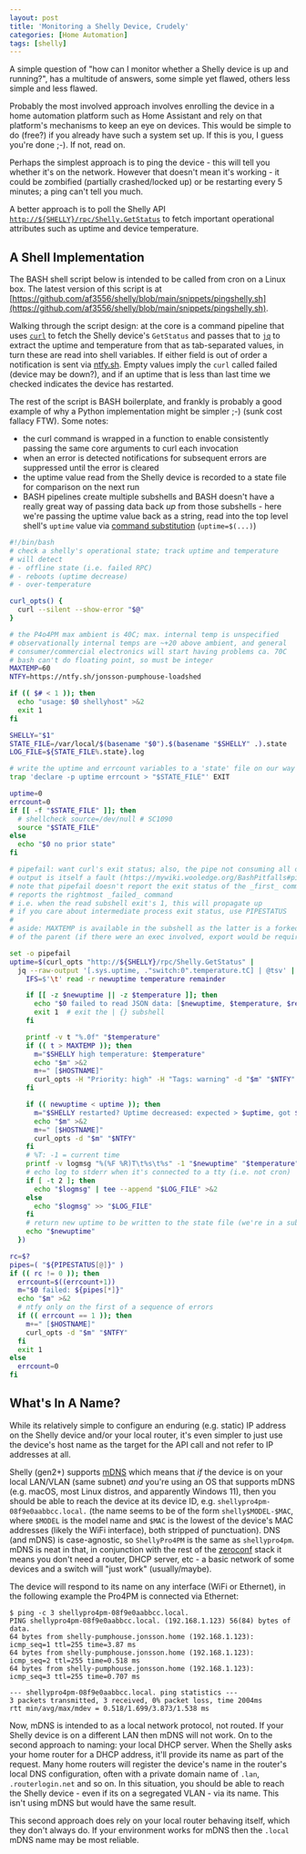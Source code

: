 ```yaml
---
layout: post
title: 'Monitoring a Shelly Device, Crudely'
categories: [Home Automation]
tags: [shelly]
---
```


A simple question of "how can I monitor whether a Shelly device is up and running?", has a multitude of answers, some simple yet flawed, others less simple and less flawed.

Probably the most involved approach involves enrolling the device in a home automation platform such as Home Assistant and rely on that platform's mechanisms to keep an eye on devices. This would be simple to do (free?) if you already have such a system set up. If this is you, I guess you're done ;-). If not, read on.

Perhaps the simplest approach is to ping the device - this will tell you whether it's on the network. However that doesn't mean it's working - it could be zombified (partially crashed/locked up) or be restarting every 5 minutes; a ping can't tell you much.

A better approach is to poll the Shelly API [`http://${SHELLY}/rpc/Shelly.GetStatus`](https://shelly-api-docs.shelly.cloud/gen2/ComponentsAndServices/Shelly/) to fetch important operational attributes such as uptime and device temperature.

## A Shell Implementation

The BASH shell script below is intended to be called from cron on a Linux box. The latest version of this script is at [https://github.com/af3556/shelly/blob/main/snippets/pingshelly.sh](https://github.com/af3556/shelly/blob/main/snippets/pingshelly.sh).

Walking through the script design: at the core is a command pipeline that uses [`curl`](https://www.google.com/search?q=curl+getting+started) to fetch the Shelly device's `GetStatus` and passes that to [`jq`](https://jqlang.org/tutorial/) to extract the uptime and temperature from that as tab-separated values, in turn these are read into shell variables. If either field is out of order a notification is sent via [ntfy.sh](https://ntfy.sh/). Empty values imply the `curl` called failed (device may be down?), and if an uptime that is less than last time we checked indicates the device has restarted.

The rest of the script is BASH boilerplate, and frankly is probably a good example of why a Python implementation might be simpler ;-) (sunk cost fallacy FTW). Some notes:

- the curl command is wrapped in a function to enable consistently passing the same core arguments to curl each invocation
- when an error is detected notifications for subsequent errors are suppressed until the error is cleared
- the uptime value read from the Shelly device is recorded to a state file for comparison on the next run
- BASH pipelines create multiple subshells and BASH doesn't have a really great way of passing data back _up_ from those subshells - here we're passing the uptime value back as a string, read into the top level shell's `uptime` value via [command substitution](https://www.gnu.org/software/bash/manual/html_node/Command-Substitution.html) (`uptime=$(...)`)

```bash
#!/bin/bash
# check a shelly's operational state; track uptime and temperature
# will detect
# - offline state (i.e. failed RPC)
# - reboots (uptime decrease)
# - over-temperature

curl_opts() {
  curl --silent --show-error "$@"
}

# the P4o4PM max ambient is 40C; max. internal temp is unspecified
# observationally internal temps are ~+20 above ambient, and general
# consumer/commercial electronics will start having problems ca. 70C
# bash can't do floating point, so must be integer
MAXTEMP=60
NTFY=https://ntfy.sh/jonsson-pumphouse-loadshed

if (( $# < 1 )); then
  echo "usage: $0 shellyhost" >&2
  exit 1
fi

SHELLY="$1"
STATE_FILE=/var/local/$(basename "$0").$(basename "$SHELLY" .).state
LOG_FILE=${STATE_FILE%.state}.log

# write the uptime and errcount variables to a 'state' file on our way out
trap 'declare -p uptime errcount > "$STATE_FILE"' EXIT

uptime=0
errcount=0
if [[ -f "$STATE_FILE" ]]; then
  # shellcheck source=/dev/null # SC1090
  source "$STATE_FILE"
else
  echo "$0 no prior state"
fi

# pipefail: want curl's exit status; also, the pipe not consuming all of curl's
# output is itself a fault (https://mywiki.wooledge.org/BashPitfalls#pipefail)
# note that pipefail doesn't report the exit status of the _first_ command, it
# reports the rightmost _failed_ command
# i.e. when the read subshell exit's 1, this will propagate up
# if you care about intermediate process exit status, use PIPESTATUS
#
# aside: MAXTEMP is available in the subshell as the latter is a forked copy
# of the parent (if there were an exec involved, export would be required)

set -o pipefail
uptime=$(curl_opts "http://${SHELLY}/rpc/Shelly.GetStatus" |
  jq --raw-output '[.sys.uptime, ."switch:0".temperature.tC] | @tsv' | {
    IFS=$'\t' read -r newuptime temperature remainder

    if [[ -z $newuptime || -z $temperature ]]; then
      echo "$0 failed to read JSON data: [$newuptime, $temperature, $remainder]" >&2
      exit 1  # exit the | {} subshell
    fi

    printf -v t "%.0f" "$temperature"
    if (( t > MAXTEMP )); then
      m="$SHELLY high temperature: $temperature"
      echo "$m" >&2
      m+=" [$HOSTNAME]"
      curl_opts -H "Priority: high" -H "Tags: warning" -d "$m" "$NTFY"
    fi

    if (( newuptime < uptime )); then
      m="$SHELLY restarted? Uptime decreased: expected > $uptime, got $newuptime"
      echo "$m" >&2
      m+=" [$HOSTNAME]"
      curl_opts -d "$m" "$NTFY"
    fi
    # %T: -1 = current time
    printf -v logmsg "%(%F %R)T\t%s\t%s" -1 "$newuptime" "$temperature"
    # echo log to stderr when it's connected to a tty (i.e. not cron)
    if [ -t 2 ]; then
      echo "$logmsg" | tee --append "$LOG_FILE" >&2
    else
      echo "$logmsg" >> "$LOG_FILE"
    fi
    # return new uptime to be written to the state file (we're in a subshell)
    echo "$newuptime"
  })

rc=$?
pipes=( "${PIPESTATUS[@]}" )
if (( rc != 0 )); then
  errcount=$((errcount+1))
  m="$0 failed: ${pipes[*]}"
  echo "$m" >&2
  # ntfy only on the first of a sequence of errors
  if (( errcount == 1 )); then
    m+=" [$HOSTNAME]"
    curl_opts -d "$m" "$NTFY"
  fi
  exit 1
else
  errcount=0
fi
```

## What's In A Name?

While its relatively simple to configure an enduring (e.g. static) IP address on the Shelly device and/or your local router, it's even simpler to just use the device's host name as the target for the API call and not refer to IP addresses at all.

Shelly (gen2+) supports [mDNS](https://kb.shelly.cloud/knowledge-base/kbsa-discovering-shelly-devices-via-mdns) which means that _if_ the device is on your local LAN/VLAN (same subnet) _and_ you're using an OS that supports mDNS (e.g. macOS, most Linux distros, and apparently Windows 11), then you should be able to reach the device at its device ID, e.g.  `shellypro4pm-08f9e0aabbcc.local.` (the name seems to be of the form `shelly$MODEL-$MAC`, where `$MODEL` is the model name and `$MAC` is the lowest of the device's MAC addresses (likely the WiFi interface), both stripped of punctuation). DNS (and mDNS) is case-agnostic, so `ShellyPro4PM` is the same as `shellypro4pm`. mDNS is neat in that, in conjunction with the rest of the [zeroconf](https://en.wikipedia.org/wiki/Zero-configuration_networking) stack it means you don't need a router, DHCP server, etc - a basic network of some devices and a switch will "just work" (usually/maybe).

The device will respond to its name on any interface (WiFi or Ethernet), in the following example the Pro4PM is connected via Ethernet:

```shell
$ ping -c 3 shellypro4pm-08f9e0aabbcc.local.
PING shellypro4pm-08f9e0aabbcc.local. (192.168.1.123) 56(84) bytes of data.
64 bytes from shelly-pumphouse.jonsson.home (192.168.1.123): icmp_seq=1 ttl=255 time=3.87 ms
64 bytes from shelly-pumphouse.jonsson.home (192.168.1.123): icmp_seq=2 ttl=255 time=0.518 ms
64 bytes from shelly-pumphouse.jonsson.home (192.168.1.123): icmp_seq=3 ttl=255 time=0.707 ms

--- shellypro4pm-08f9e0aabbcc.local. ping statistics ---
3 packets transmitted, 3 received, 0% packet loss, time 2004ms
rtt min/avg/max/mdev = 0.518/1.699/3.873/1.538 ms
```

Now, mDNS is intended to as a local network protocol, not routed. If your Shelly device is on a different LAN then mDNS will not work. On to the second approach to naming: your local DHCP server. When the Shelly asks your home router for a DHCP address, it'll provide its name as part of the request. Many home routers will register the device's name in the router's local DNS configuration, often with a private domain name of `.lan`, `.routerlogin.net` and so on. In this situation, you should be able to reach the Shelly device - even if its on a segregated VLAN - via its name. This isn't using mDNS but would have the same result.

This second approach does rely on your local router behaving itself, which they don't always do. If your environment works for mDNS then the `.local` mDNS name may be most reliable.
